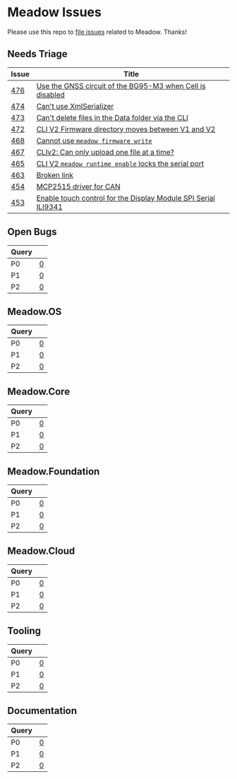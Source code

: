 # Meadow Issues

Please use this repo to [file issues](https://github.com/WildernessLabs/Meadow_Issues/issues/new/choose) related to Meadow. Thanks!

## Needs Triage

| Issue | Title |
|---|---|
| [476](https://github.com/WildernessLabs/Meadow_Issues/issues/476) | [Use the GNSS circuit of the BG95-M3 when Cell is disabled](https://github.com/WildernessLabs/Meadow_Issues/issues/476) |
| [474](https://github.com/WildernessLabs/Meadow_Issues/issues/474) | [Can't use XmlSerializer](https://github.com/WildernessLabs/Meadow_Issues/issues/474) |
| [473](https://github.com/WildernessLabs/Meadow_Issues/issues/473) | [Can't delete files in the Data folder via the CLI](https://github.com/WildernessLabs/Meadow_Issues/issues/473) |
| [472](https://github.com/WildernessLabs/Meadow_Issues/issues/472) | [CLI V2 Firmware directory moves between V1 and V2](https://github.com/WildernessLabs/Meadow_Issues/issues/472) |
| [468](https://github.com/WildernessLabs/Meadow_Issues/issues/468) | [Cannot use `meadow firmware write` ](https://github.com/WildernessLabs/Meadow_Issues/issues/468) |
| [467](https://github.com/WildernessLabs/Meadow_Issues/issues/467) | [CLIv2: Can only upload one file at a time?](https://github.com/WildernessLabs/Meadow_Issues/issues/467) |
| [465](https://github.com/WildernessLabs/Meadow_Issues/issues/465) | [CLI V2 `meadow runtime enable` locks the serial port](https://github.com/WildernessLabs/Meadow_Issues/issues/465) |
| [463](https://github.com/WildernessLabs/Meadow_Issues/issues/463) | [Broken link](https://github.com/WildernessLabs/Meadow_Issues/issues/463) |
| [454](https://github.com/WildernessLabs/Meadow_Issues/issues/454) | [MCP2515 driver for CAN ](https://github.com/WildernessLabs/Meadow_Issues/issues/454) |
| [453](https://github.com/WildernessLabs/Meadow_Issues/issues/453) | [Enable touch control for the  Display Module SPI Serial ILI9341  ](https://github.com/WildernessLabs/Meadow_Issues/issues/453) |
## Open Bugs

| Query |  |
|:------|-:|
| P0 | [0](https://github.com/WildernessLabs/Meadow_Issues/issues?q=is%3Aopen%20is%3Aissue%20label%3A%22Bug%20-%20Pri-0%22) |
| P1 | [0](https://github.com/WildernessLabs/Meadow_Issues/issues?q=is%3Aopen%20is%3Aissue%20label%3A%22Bug%20-%20Pri-1%22) |
| P2 | [0](https://github.com/WildernessLabs/Meadow_Issues/issues?q=is%3Aopen%20is%3Aissue%20label%3A%22Bug%20-%20Pri-2%22) |
## Meadow.OS

| Query |  |
|:------|-:|
| P0 | [0](https://github.com/WildernessLabs/Meadow_Issues/issues?q=is%3Aopen%20is%3Aissue%20label%3A%22Bug%20-%20Pri-0%22%20label%3Aos) |
| P1 | [0](https://github.com/WildernessLabs/Meadow_Issues/issues?q=is%3Aopen%20is%3Aissue%20label%3A%22Bug%20-%20Pri-1%22%20label%3Aos) |
| P2 | [0](https://github.com/WildernessLabs/Meadow_Issues/issues?q=is%3Aopen%20is%3Aissue%20label%3A%22Bug%20-%20Pri-2%22%20label%3Aos) |
## Meadow.Core

| Query |  |
|:------|-:|
| P0 | [0](https://github.com/WildernessLabs/Meadow_Issues/issues?q=is%3Aopen%20is%3Aissue%20label%3A%22Bug%20-%20Pri-0%22%20label%3Acore) |
| P1 | [0](https://github.com/WildernessLabs/Meadow_Issues/issues?q=is%3Aopen%20is%3Aissue%20label%3A%22Bug%20-%20Pri-1%22%20label%3Acore) |
| P2 | [0](https://github.com/WildernessLabs/Meadow_Issues/issues?q=is%3Aopen%20is%3Aissue%20label%3A%22Bug%20-%20Pri-2%22%20label%3Acore) |
## Meadow.Foundation

| Query |  |
|:------|-:|
| P0 | [0](https://github.com/WildernessLabs/Meadow_Issues/issues?q=is%3Aopen%20is%3Aissue%20label%3A%22Bug%20-%20Pri-0%22%20label%3Afoundation) |
| P1 | [0](https://github.com/WildernessLabs/Meadow_Issues/issues?q=is%3Aopen%20is%3Aissue%20label%3A%22Bug%20-%20Pri-1%22%20label%3Afoundation) |
| P2 | [0](https://github.com/WildernessLabs/Meadow_Issues/issues?q=is%3Aopen%20is%3Aissue%20label%3A%22Bug%20-%20Pri-2%22%20label%3Afoundation) |
## Meadow.Cloud

| Query |  |
|:------|-:|
| P0 | [0](https://github.com/WildernessLabs/Meadow_Issues/issues?q=is%3Aopen%20is%3Aissue%20label%3A%22Bug%20-%20Pri-0%22%20label%3Acloud) |
| P1 | [0](https://github.com/WildernessLabs/Meadow_Issues/issues?q=is%3Aopen%20is%3Aissue%20label%3A%22Bug%20-%20Pri-1%22%20label%3Acloud) |
| P2 | [0](https://github.com/WildernessLabs/Meadow_Issues/issues?q=is%3Aopen%20is%3Aissue%20label%3A%22Bug%20-%20Pri-2%22%20label%3Acloud) |
## Tooling

| Query |  |
|:------|-:|
| P0 | [0](https://github.com/WildernessLabs/Meadow_Issues/issues?q=is%3Aopen%20is%3Aissue%20label%3A%22Bug%20-%20Pri-0%22%20label%3Atooling) |
| P1 | [0](https://github.com/WildernessLabs/Meadow_Issues/issues?q=is%3Aopen%20is%3Aissue%20label%3A%22Bug%20-%20Pri-1%22%20label%3Atooling) |
| P2 | [0](https://github.com/WildernessLabs/Meadow_Issues/issues?q=is%3Aopen%20is%3Aissue%20label%3A%22Bug%20-%20Pri-2%22%20label%3Atooling) |
## Documentation

| Query |  |
|:------|-:|
| P0 | [0](https://github.com/WildernessLabs/Meadow_Issues/issues?q=is%3Aopen%20is%3Aissue%20label%3A%22Bug%20-%20Pri-0%22%20label%3Adocs) |
| P1 | [0](https://github.com/WildernessLabs/Meadow_Issues/issues?q=is%3Aopen%20is%3Aissue%20label%3A%22Bug%20-%20Pri-1%22%20label%3Adocs) |
| P2 | [0](https://github.com/WildernessLabs/Meadow_Issues/issues?q=is%3Aopen%20is%3Aissue%20label%3A%22Bug%20-%20Pri-2%22%20label%3Adocs) |
